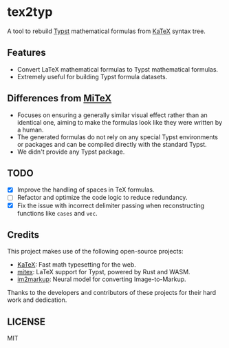 # tex2typ

A tool to rebuild [Typst](https://typst.app/) mathematical formulas from [KaTeX](https://katex.org/) syntax tree.

## Features

- Convert LaTeX mathematical formulas to Typst mathematical formulas.
- Extremely useful for building Typst formula datasets.

## Differences from [MiTeX](https://github.com/mitex-rs/mitex)

- Focuses on ensuring a generally similar visual effect rather than an identical one, aiming to make the formulas look like they were written by a human.
- The generated formulas do not rely on any special Typst environments or packages and can be compiled directly with the standard Typst.
- We didn't provide any Typst package.

## TODO

- [x] Improve the handling of spaces in TeX formulas.
- [ ] Refactor and optimize the code logic to reduce redundancy.
- [x] Fix the issue with incorrect delimiter passing when reconstructing functions like `cases` and `vec`.

## Credits
This project makes use of the following open-source projects:

- [KaTeX](https://github.com/KaTeX/KaTeX): Fast math typesetting for the web.
- [mitex](https://github.com/mitex-rs/mitex): LaTeX support for Typst, powered by Rust and WASM.
- [im2markup](https://github.com/harvardnlp/im2markup/): Neural model for converting Image-to-Markup.

Thanks to the developers and contributors of these projects for their hard work and dedication.


## LICENSE

MIT
